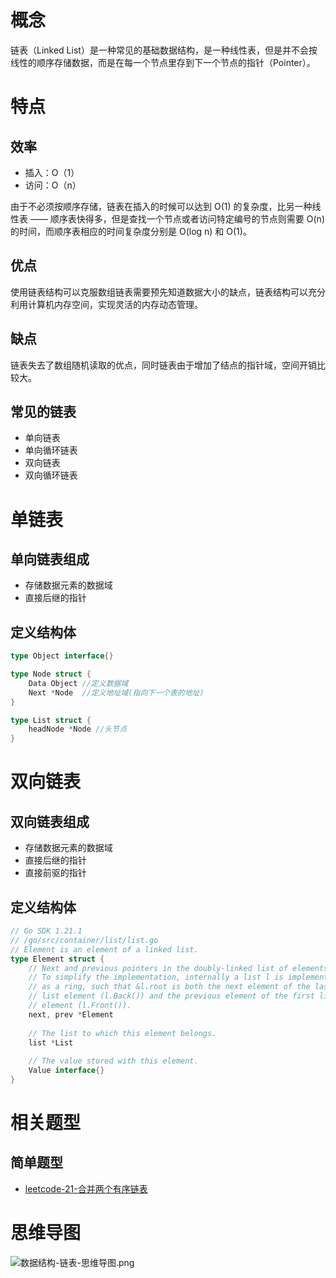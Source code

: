 # 概念

链表（Linked List）是一种常见的基础数据结构，是一种线性表，但是并不会按线性的顺序存储数据，而是在每一个节点里存到下一个节点的指针（Pointer）。

# 特点

## 效率

- 插入：O（1）
- 访问：O（n）

由于不必须按顺序存储，链表在插入的时候可以达到 O(1) 的复杂度，比另一种线性表 —— 顺序表快得多，但是查找一个节点或者访问特定编号的节点则需要 O(n) 的时间，而顺序表相应的时间复杂度分别是 O(log n) 和 O(1)。

## 优点

使用链表结构可以克服数组链表需要预先知道数据大小的缺点，链表结构可以充分利用计算机内存空间，实现灵活的内存动态管理。

## 缺点

链表失去了数组随机读取的优点，同时链表由于增加了结点的指针域，空间开销比较大。

## 常见的链表

- 单向链表
- 单向循环链表
- 双向链表
- 双向循环链表

# 单链表

## 单向链表组成

- 存储数据元素的数据域
- 直接后继的指针

## 定义结构体

```go
type Object interface{}

type Node struct {
    Data Object //定义数据域
    Next *Node  //定义地址域(指向下一个表的地址)
}

type List struct {
    headNode *Node //头节点
}
```

# 双向链表

## 双向链表组成

- 存储数据元素的数据域
- 直接后继的指针
- 直接前驱的指针

## 定义结构体

```go
// Go SDK 1.21.1 
// /go/src/container/list/list.go
// Element is an element of a linked list.
type Element struct {
    // Next and previous pointers in the doubly-linked list of elements.
    // To simplify the implementation, internally a list l is implemented
    // as a ring, such that &l.root is both the next element of the last
    // list element (l.Back()) and the previous element of the first list
    // element (l.Front()).
    next, prev *Element
    
    // The list to which this element belongs.
    list *List
    
    // The value stored with this element.
    Value interface{}
}
```

# 相关题型

## 简单题型

- [leetcode-21-合并两个有序链表](/docs/leetcode-21-合并两个有序链表.md)


# 思维导图

![数据结构-链表-思维导图.png](https://cnymw.github.io/GolangStudy/docs/img/数据结构-链表-思维导图.png)
